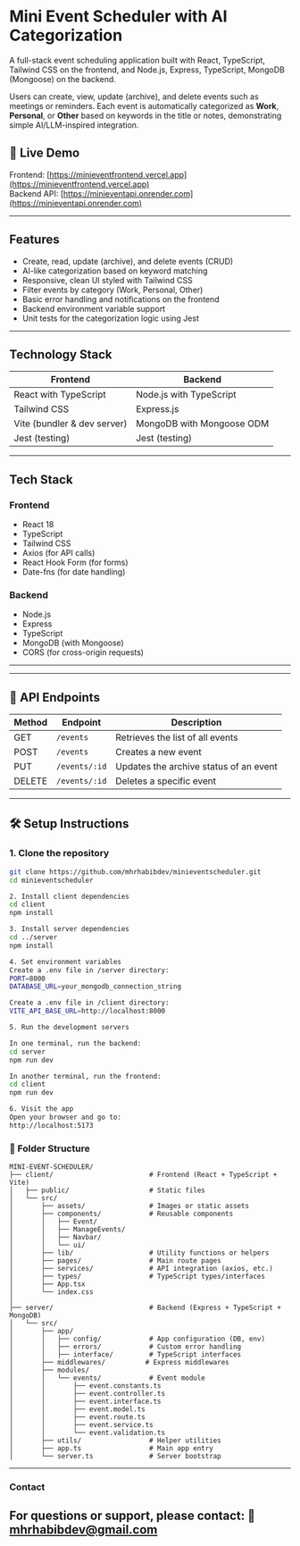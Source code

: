 # Mini Event Scheduler with AI Categorization

A full-stack event scheduling application built with React, TypeScript, Tailwind CSS on the frontend, and Node.js, Express, TypeScript, MongoDB (Mongoose) on the backend.

Users can create, view, update (archive), and delete events such as meetings or reminders. Each event is automatically categorized as **Work**, **Personal**, or **Other** based on keywords in the title or notes, demonstrating simple AI/LLM-inspired integration.

## 🔗 Live Demo

Frontend: [https://minieventfrontend.vercel.app](https://minieventfrontend.vercel.app)  
Backend API: [https://minieventapi.onrender.com](https://minieventapi.onrender.com)


---

## Features

- Create, read, update (archive), and delete events (CRUD)
- AI-like categorization based on keyword matching
- Responsive, clean UI styled with Tailwind CSS
- Filter events by category (Work, Personal, Other)
- Basic error handling and notifications on the frontend
- Backend environment variable support
- Unit tests for the categorization logic using Jest

---

## Technology Stack

| Frontend                        | Backend                       |
| -------------------------------|------------------------------|
| React with TypeScript           | Node.js with TypeScript       |
| Tailwind CSS                   | Express.js                   |
| Vite (bundler & dev server)    | MongoDB with Mongoose ODM    |
| Jest (testing)                 | Jest (testing)               |

---

## Tech Stack

### Frontend
- React 18
- TypeScript
- Tailwind CSS
- Axios (for API calls)
- React Hook Form (for forms)
- Date-fns (for date handling)

### Backend
- Node.js
- Express
- TypeScript
- MongoDB (with Mongoose)
- CORS (for cross-origin requests)


---

---

## 🚀 API Endpoints

| Method | Endpoint         | Description                                  |
|--------|------------------|----------------------------------------------|
| GET    | `/events`        | Retrieves the list of all events             |
| POST   | `/events`        | Creates a new event                          |
| PUT    | `/events/:id`    | Updates the archive status of an event       |
| DELETE | `/events/:id`    | Deletes a specific event                     |

---

## 🛠️ Setup Instructions

### 1. Clone the repository

```bash
git clone https://github.com/mhrhabibdev/minieventscheduler.git
cd minieventscheduler

2. Install client dependencies
cd client
npm install

3. Install server dependencies
cd ../server
npm install

4. Set environment variables
Create a .env file in /server directory:
PORT=8000
DATABASE_URL=your_mongodb_connection_string

Create a .env file in /client directory:
VITE_API_BASE_URL=http://localhost:8000

5. Run the development servers

In one terminal, run the backend:
cd server
npm run dev

In another terminal, run the frontend: 
cd client
npm run dev

6. Visit the app
Open your browser and go to:
http://localhost:5173

```

### 📁 Folder Structure

```
MINI-EVENT-SCHEDULER/
├── client/                        # Frontend (React + TypeScript + Vite)
│   ├── public/                    # Static files
│   └── src/
│       ├── assets/                # Images or static assets
│       ├── components/            # Reusable components
│       │   ├── Event/
│       │   ├── ManageEvents/
│       │   ├── Navbar/
│       │   └── ui/
│       ├── lib/                   # Utility functions or helpers
│       ├── pages/                 # Main route pages
│       ├── services/              # API integration (axios, etc.)
│       ├── types/                 # TypeScript types/interfaces
│       ├── App.tsx
│       └── index.css
│
├── server/                        # Backend (Express + TypeScript + MongoDB)
│   └── src/
│       ├── app/
│       │   ├── config/            # App configuration (DB, env)
│       │   ├── errors/            # Custom error handling
│       │   ├── interface/         # TypeScript interfaces
│       ├── middlewares/          # Express middlewares
│       ├── modules/
│       │   └── events/            # Event module
│       │       ├── event.constants.ts
│       │       ├── event.controller.ts
│       │       ├── event.interface.ts
│       │       ├── event.model.ts
│       │       ├── event.route.ts
│       │       ├── event.service.ts
│       │       └── event.validation.ts
│       ├── utils/                 # Helper utilities
│       ├── app.ts                 # Main app entry
│       └── server.ts              # Server bootstrap
```

---
### Contact
For questions or support, please contact:
📧 mhrhabibdev@gmail.com
---





